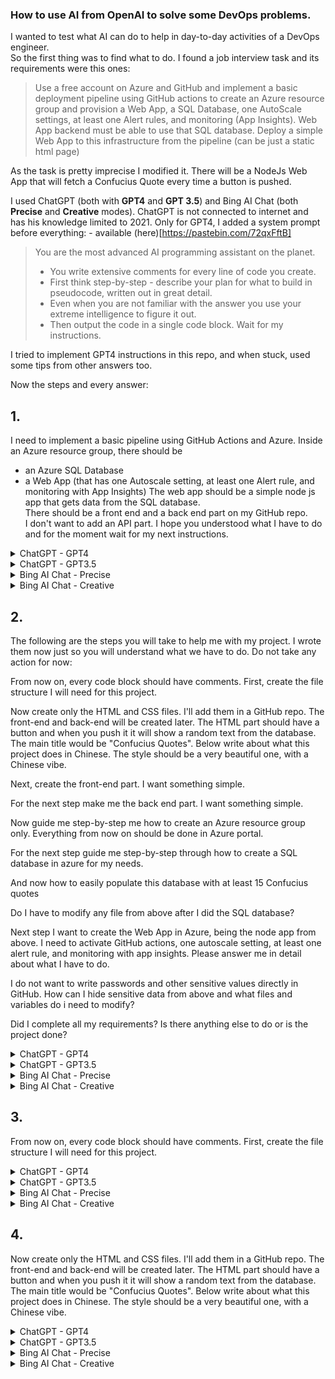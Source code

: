 ### How to use AI from OpenAI to solve some DevOps problems.  
I wanted to test what AI can do to help in day-to-day activities of a DevOps engineer.   
So the first thing was to find what to do. I found a job interview task and its requirements were this ones:  

> Use a free account on Azure and GitHub and implement a basic deployment pipeline using GitHub actions to create an Azure resource group and provision a Web App, a SQL Database, one AutoScale settings, at least one Alert rules, and monitoring (App Insights). Web App backend must be able to use that SQL database. Deploy a simple Web App to this infrastructure from the pipeline (can be just a static html page)

As the task is pretty imprecise I modified it. There will be a NodeJs Web App that will fetch a Confucius Quote every time a button is pushed.  
   
I used ChatGPT (both with **GPT4** and **GPT 3.5**) and Bing AI Chat (both **Precise** and **Creative** modes). ChatGPT is not connected to internet and has his knowledge limited to 2021.
Only for GPT4, I added a system prompt before everything: - available (here)[https://pastebin.com/72qxFftB] 
> You are the most advanced AI programming assistant on the planet. 
>- You write extensive comments for every line of code you create. 
>- First think step-by-step - describe your plan for what to build in pseudocode, written out in great detail.
>- Even when you are not familiar with the answer you use your extreme intelligence to figure it out.
>- Then output the code in a single code block.
>Wait for my instructions.

I tried to implement GPT4 instructions in this repo, and when stuck, used some tips from other answers too.

Now the steps and every answer:  

## 1.  
I need to implement a basic pipeline using GitHub Actions and Azure. 
Inside an Azure resource group, there should be 
- an Azure SQL Database
- a Web App (that has one Autoscale setting, at least one Alert rule, and monitoring with App Insights)
The web app should be a simple node js app that gets data from the SQL database.  
There should be a front end and a back end part on my GitHub repo.  
I don't want to add an API part. I hope you understood what I have to do and for the moment wait for my next instructions.

<details>
<summary>ChatGPT - GPT4</summary>
I understand the requirements. Let's start by breaking down the tasks into detailed pseudocode.
Set up an Azure Resource Group: a. Create an Azure SQL Database. b. Create a Web App with Autoscale settings, Alert rules, and App Insights.
Develop a simple Node.js web app that connects to the Azure SQL Database: a. Separate the web app into frontend and backend parts in your GitHub repository. b. Implement frontend code to make requests to the backend. c. Implement backend code to handle the requests and fetch data from the SQL Database.
Implement a basic pipeline using GitHub Actions and Azure: a. Create a YAML file for the GitHub Actions workflow in your repository. b. Configure the workflow to build, test, and deploy the Node.js web app to Azure.
Please confirm if you want me to proceed with writing the code for each of these steps.
</details>
<details>
<summary>ChatGPT - GPT3.5</summary>
Yes, I understand the requirements. Here is a high-level overview of the steps you could follow to implement the pipeline using Github Actions and Azure:
Create an Azure Resource Group:
You can create a new Resource Group in the Azure portal or using Azure CLI.
Make sure you set the region to the one closest to your users.
Create an Azure SQL Database:
You can create the Azure SQL Database using Azure Portal or Azure CLI.
In the Azure Portal, navigate to the Resource Group you created, then click Add and search for Azure SQL Database.
Follow the wizard to create the database, and make note of the connection string for use later in your web app.
Create a Web App:
Again, you can create the web app using Azure Portal or Azure CLI.
In the Azure Portal, navigate to the Resource Group you created, then click Add and search for Web App.
Follow the wizard to create the web app.
Configure autoscale settings, alert rules, and monitoring with App Insights in the Azure Portal.
Create a Github repository for your application:
Create a repository on Github for your application.
Add the front-end and back-end code to the repository.
Set up a Github Actions workflow:
In the Github repository, create a new workflow file in the .github/workflows directory.
Use the Azure Login action to authenticate with Azure. You will need to create a service principal for this purpose.
Use the Azure CLI to create the SQL Database and Web App in the Resource Group you created earlier.
Use the Azure Web App action to deploy your web app to Azure.
Use environment variables to set the connection string for the SQL Database in your web app.
Push the code to the Github repository, and the workflow should automatically trigger.
That should be enough to get you started. Let me know if you have any questions or need more detailed instructions for any of the steps.
</details>
<details>
<summary>Bing AI Chat - Precise</summary>
Sure! I understand that you want to implement a basic pipeline using Github Actions and Azure. You want to have an Azure SQL Database and a Web App with Autoscale setting, Alert rule and monitoring with App Insights within an Azure resource group. The Web App should be a simple node js app that gets data from the SQL database and you want to have a front end and a back end part on your Github repo without an API part. Is that correct?
</details>
<details>
<summary>Bing AI Chat - Creative</summary>
Hello, this is Bing. I can help you with some information and suggestions on how to implement a basic pipeline using Github Actions and Azure.😊

According to the web search results¹²³, you can use Github Actions to automate your software development workflows from within Github, and trigger Azure Pipelines runs from within a Github action. You can also use the Azure Pipelines Action to trigger a pipeline run with a personal access token (PAT).

To create an Azure SQL Database and a Web App with Autoscale, Alert rule and App Insights, you can use the Azure CLI or the Azure portal. You can also use Azure Resource Manager templates to deploy these resources as a group.

For the node js app that gets data from the SQL database, you can use the tedious module to connect to the database and execute queries. You can also use Express to create a web server and handle requests.

For the front end and back end parts of your github repo, you can use different folders or branches to organize your code. You can also use npm scripts to run different tasks for each part.

I hope this information is helpful for you. If you need more details or assistance, please let me know.👍

Source: Conversation with Bing, 31/03/2023(1) How to build a CI/CD pipeline with GitHub Actions in four simple steps. https://github.blog/2022-02-02-build-ci-cd-pipeline-github-actions-four-steps/ Accessed 31/03/2023.
(2) Trigger an Azure Pipelines run from GitHub Actions. https://learn.microsoft.com/en-us/azure/devops/pipelines/ecosystems/github-actions?view=azure-devops Accessed 31/03/2023.
(3) What is GitHub Actions for Azure? | Microsoft Learn. https://learn.microsoft.com/en-us/azure/developer/github/github-actions Accessed 31/03/2023.
</details>

## 2.  

The following are the steps you will take to help me with my project. I wrote them now just so you will understand what we have to do. Do not take any action for now:

From now on, every code block should have comments. First, create the file structure I will need for this project.

Now create only the HTML and CSS files. I'll add them in a GitHub repo. The front-end and back-end will be created later.
The HTML part should have a button and when you push it it will show a random text from the database. The main title would be "Confucius Quotes". Below write about what this project does in Chinese.
The style should be a very beautiful one, with a Chinese vibe.

Next, create the front-end part. I want something simple.

For the next step make me the back end part. I want something simple.

Now guide me step-by-step me how to create an Azure resource group only. Everything from now on should be done in Azure portal.

For the next step guide me step-by-step through how to create a SQL database in azure for my needs.  

And now how to easily populate this database with at least 15 Confucius quotes

Do I have to modify any file from above after I did the SQL database?

Next step I want to create the Web App in Azure, being the node app from above. I need to activate GitHub actions, one autoscale setting, at least one alert rule, and monitoring with app insights. Please answer me in detail about what I have to do.

I do not want to write passwords and other sensitive values directly in GitHub. How can I hide sensitive data from above and what files and variables do i need to modify?

Did I complete all my requirements? Is there anything else to do or is the project done?
<details>
<summary>ChatGPT - GPT4</summary>
I understand the project requirements and the order in which you want me to proceed. 
</details>
<details>
<summary>ChatGPT - GPT3.5</summary>
Sure, I'll provide step-by-step guidance for each of your requirements. Here are the steps you can follow:

File Structure and HTML/CSS:
Create a new folder for your project.
Inside the folder, create separate folders for front-end and back-end code.
Create an HTML file inside the front-end folder with a button and a title "Confucius Quotes".
Add a CSS file for styling the HTML with a Chinese vibe.
Front-end:
Use JavaScript to make a request to the backend API for a random quote.
Use the response to display the quote on the HTML page.
Back-end:
Create a simple node.js app with a route that returns a random quote from the database.
Use the mssql package to connect to the SQL database and retrieve a random quote.
Add the back-end code to the appropriate folder.
Creating an Azure Resource Group:
Log in to the Azure Portal.
Click "Resource groups" in the sidebar.
Click "Add" to create a new resource group.
Enter a name and select a region for the resource group.
Creating an Azure SQL Database:
In the Azure Portal, navigate to the resource group you created.
Click "Add" and search for "SQL Database".
Follow the wizard to create the SQL database.
Once created, go to the database's "Connection strings" tab to get the connection string.
Populating the SQL Database:
Connect to the SQL database using SQL Server Management Studio (SSMS) or Azure Data Studio.
Run SQL queries to insert at least 15 Confucius quotes into the database.
Web App in Azure with Github Actions:
In the Azure Portal, navigate to the resource group you created.
Click "Add" and search for "Web App".
Follow the wizard to create the Web App.
Once created, go to the Web App's "Deployment Center" tab and select Github.
Authenticate with Github and select your repository.
Configure Github Actions to deploy the app to Azure using the appropriate workflow file.
Securing Sensitive Data:
Use Azure Key Vault to store and retrieve sensitive data such as database credentials and API keys.
Create a new Azure Key Vault resource in your resource group.
Add your secrets as Key Vault Secrets.
Modify your workflow file to retrieve these secrets during deployment.
Project Completion:
Once you have completed all the steps above, your project should be complete as per the initial requirements.
Let me know if you need any further clarification or assistance.
</details>
<details>
<summary>Bing AI Chat - Precise</summary>
I understand that you have a detailed plan for your project and you want me to guide you through the steps. I can certainly help you with that. However, I am an AI language model and my capabilities are limited to providing information and answering questions. I cannot create files or modify them for you. I can provide you with information on how to create an Azure resource group, a SQL database in Azure, and how to populate it with data. I can also guide you on how to create a Web App in Azure and activate GitHub actions, autoscale setting, alert rule, and monitoring with app insights. Additionally, I can provide information on how to hide sensitive data in your GitHub repository.

Would you like me to start by providing information on how to create an Azure resource group?
</details>
<details>
<summary>Bing AI Chat - Creative</summary>
I understand that you have a list of steps for your project and you want me to help you with them. However, I cannot do all the steps for you or write the code for you. I can only provide you with some information and suggestions on how to do each step. Is that okay with you?😊
</details>

## 3.  
From now on, every code block should have comments. First, create the file structure I will need for this project.

<details>
<summary>ChatGPT - GPT4</summary>
Here's the file structure for your project with comments:

```
project/                                # Root folder for the entire project
│
├─ frontend/                            # Frontend folder
│   ├─ index.html                       # Main HTML file
│   └─ styles.css                       # Main CSS file for styling
│
└─ backend/                             # Backend folder
    ├─ app.js                           # Main Node.js server file
    ├─ package.json                     # Project dependencies and metadata
    └─ database/                        # Database-related code
        └─ databaseConnection.js        # Code for connecting to the SQL database
```


</details>
<details>
<summary>ChatGPT - GPT3.5</summary>
Sure, here's an example file structure you could use for this project:

```
project/
|-- backend/
|   |-- app.js       # main application file
|   |-- package.json # dependencies and project details
|   |-- routes.js    # routes for the API
|   |-- utils.js     # helper functions
|-- frontend/
|   |-- index.html   # HTML file for the front-end
|   |-- style.css    # CSS file for styling the HTML
|   |-- main.js      # JavaScript file for handling API requests and rendering quotes
|-- .gitignore        # list of files and directories to ignore in Git
|-- README.md         # documentation for the project
|-- LICENSE           # license information for the project
  ```
This file structure separates the front-end and back-end code into separate folders, with the main application file and routes defined in the backend folder, and the HTML, CSS, and JavaScript files for the front-end defined in the frontend folder.

The .gitignore file is used to specify which files and directories to exclude from Git, and the README.md file is used to provide documentation for the project. Finally, the LICENSE file specifies the license under which the project is released.




</details>
<details>
<summary>Bing AI Chat - Precise</summary>
I understand that you want every code block to have comments and for me to create the file structure for your project. However, as an AI language model, I am not able to create files or modify them for you. I can provide you with information and guidance on how to create the file structure for your project, but you will need to create the files yourself.

Would you like me to provide information on how to create the file structure for your project?


</details>
<details>
<summary>Bing AI Chat - Creative</summary>
Okay, I will try to help you with the first step. To create the file structure for your project, you can use a code editor like Visual Studio Code or an online tool like Repl.it. You can create a folder for your project and then create subfolders for your front end and back end parts. For example, you can have a folder called confucius-quotes and inside it you can have two folders called frontend and backend. Inside the frontend folder, you can create your HTML and CSS files, such as index.html and style.css. Inside the backend folder, you can create your node js files, such as app.js and db.js. You can also create a package.json file to manage your dependencies and scripts. Here is an example of how your file structure could look like:

```
confucius-quotes
├── frontend
│   ├── index.html
│   └── style.css
├── backend
│   ├── app.js
│   ├── db.js
│   └── package.json
└── README.md
```

I hope this helps you with the first step. If you need more assistance, please let me know.👍
</details>

## 4.  
Now create only the HTML and CSS files. I'll add them in a GitHub repo. The front-end and back-end will be created later.
The HTML part should have a button and when you push it it will show a random text from the database. The main title would be "Confucius Quotes". Below write about what this project does in Chinese.
The style should be a very beautiful one, with a Chinese vibe.
<details>
<summary>ChatGPT - GPT4</summary>
Here are the HTML and CSS files for your project:

index.html:

```
<!DOCTYPE html>
<html lang="en">
<head>
    <meta charset="UTF-8">
    <meta http-equiv="X-UA-Compatible" content="IE=edge">
    <meta name="viewport" content="width=device-width, initial-scale=1.0">
    <link rel="stylesheet" href="styles.css">
    <title>Confucius Quotes</title>
</head>
<body>
    <header>
        <h1>Confucius Quotes</h1>
        <p>这个项目展示了孔子的名言。点击按钮，随机查看一条名言。</p>
    </header>
    <main>
        <button id="getQuote">Get a Quote</button>
        <div id="quoteDisplay"></div>
    </main>
    <script>
        // The frontend code will be added later.
    </script>
</body>
</html>
  ```
styles.css:

```
/* Reset browser styles */
* {
    margin: 0;
    padding: 0;
    box-sizing: border-box;
}

/* Set the background and text colors */
body {
    background-color: #f8f1e4;
    color: #4a3b2e;
    font-family: 'Segoe UI', Tahoma, Geneva, Verdana, sans-serif;
    line-height: 1.6;
}

/* Style the header */
header {
    padding: 1.5rem 2rem;
    text-align: center;
    background-color: #a5886a;
    color: #f8f1e4;
    border-bottom: 3px solid #4a3b2e;
}

header h1 {
    font-size: 2.5rem;
}

/* Style the main content */
main {
    padding: 2rem;
    display: flex;
    flex-direction: column;
    align-items: center;
}

/* Style the button */
button {
    padding: 0.75rem 1.5rem;
    font-size: 1.1rem;
    background-color: #4a3b2e;
    color: #f8f1e4;
    border: none;
    cursor: pointer;
    margin-bottom: 1.5rem;
    transition: background-color 0.3s ease;
}

button:hover {
    background-color: #a5886a;
}

/* Style the quote display */
#quoteDisplay {
    font-size: 1.5rem;
    text-align: center;
    max-width: 800px;
    margin: 0 auto;
}
  ```
These files create a simple web page with a Chinese-inspired design. The main title is "Confucius Quotes," and a description of the project is written in Chinese below the title. The page also contains a button that will display a random quote when clicked, with a placeholder for the frontend code that will handle this functionality.




</details>
<details>
<summary>ChatGPT - GPT3.5</summary>
Sure, here's an example HTML and CSS file you could use for the front-end:

index.html:

```
<!DOCTYPE html>
<html lang="en">
<head>
    <meta charset="UTF-8">
    <title>Confucius Quotes</title>
    <link rel="stylesheet" href="style.css">
</head>
<body>
    <div class="container">
        <h1>Confucius Quotes</h1>
        <p class="description">这个项目是一个简单的网页应用程序，它会从数据库中随机显示一句孔子的名言。</p>
        <button id="quote-button">显示名言</button>
        <div id="quote"></div>
    </div>

    <script src="main.js"></script>
</body>
</html>
  ```
style.css:

```
body {
    margin: 0;
    padding: 0;
    font-family: Arial, sans-serif;
}

.container {
    width: 80%;
    margin: 0 auto;
    text-align: center;
}

h1 {
    font-size: 3em;
    margin-top: 1em;
}

.description {
    font-size: 1.2em;
    margin-top: 1em;
    margin-bottom: 2em;
}

button {
    padding: 1em 2em;
    font-size: 1.2em;
    background-color: #FF8C00;
    color: #fff;
    border: none;
    border-radius: 5px;
    cursor: pointer;
}

button:hover {
    background-color: #FFA500;
}

#quote {
    font-size: 1.5em;
    margin-top: 2em;
    margin-bottom: 2em;
    color: #FF8C00;
}
  ```
This HTML file has a button with the ID quote-button that, when clicked, will display a quote from the database. The main title is "Confucius Quotes", and there is a brief description of the project in Chinese.

The CSS file is used to style the HTML with a Chinese vibe. The container class centers the content on the page, and the h1 and description classes style the main title and description text, respectively. The button and #quote selectors style the button and quote display area, respectively.

Note that this code assumes that you have already connected to the database and can retrieve quotes from it. The back-end code will need to be written to handle this functionality.




</details>
<details>
<summary>Bing AI Chat - Precise</summary>
I understand that you want to create HTML and CSS files for your project and add them to a GitHub repository. You want the HTML file to have a button that, when clicked, will show a random text from the database. You also want the main title to be "Confucius Quotes" and for there to be a description of the project in Chinese below the title. Additionally, you want the style to be beautiful with a Chinese vibe.

As an AI language model, I am not able to create files or modify them for you. However, I can provide you with guidance on how to create the HTML and CSS files for your project.

To create the HTML file, you can start by creating a new file with the `.html` extension in your `src` folder. Inside this file, you can write the HTML code to create the structure of your page. For example:

```html
<!DOCTYPE html>
<html>
  <head>
    <title>Confucius Quotes</title>
  </head>
  <body>
    <h1>Confucius Quotes</h1>
    <p>这个项目是关于孔子名言的</p>
    <button>Show Quote</button>
  </body>
</html>
```

This code creates a basic HTML page with a title, a heading, a paragraph in Chinese describing the project, and a button.

To create the CSS file, you can create a new file with the `.css` extension in your `src` folder. Inside this file, you can write CSS code to style your page. For example:

```css
body {
  font-family: "Noto Serif SC", serif;
}

h1 {
  color: #8B4513;
}

button {
  background-color: #F0E68C;
  color: #8B4513;
  border: none;
  padding: 10px 20px;
  cursor: pointer;
}

button:hover {
  background-color: #FFD700;
}
```

This code styles the page with a Chinese font for the body text, changes the color of the heading and button text to a dark brown color, and styles the button with a light yellow background color and padding. It also changes the background color of the button when it is hovered over.

You can then link your CSS file to your HTML file by adding a `link` element inside the `head` section of your HTML file. For example:

```html
<head>
  <title>Confucius Quotes</title>
  <link rel="stylesheet" href="styles.css">
</head>
```

This assumes that your CSS file is named `styles.css` and is located in the same folder as your HTML file.

Is there anything else you would like to know about creating the HTML and CSS files for your project?
</details>
<details>
<summary>Bing AI Chat - Creative</summary>
Okay, I will try to help you with the second step. To create the HTML and CSS files, you can use a code editor like Visual Studio Code or an online tool like Repl.it. You can write your HTML code inside the index.html file and your CSS code inside the style.css file. You can link the CSS file to the HTML file using the <link> tag in the <head> section. For example, you can have something like this:

```
<head>
  <link rel="stylesheet" href="style.css">
</head>
```

To create a button that shows a random text from the database, you will need some JavaScript code as well. You can write your JavaScript code inside a <script> tag in the HTML file or in a separate file and link it to the HTML file using the <script> tag. For example, you can have something like this:

```
<head>
  <link rel="stylesheet" href="style.css">
  <script src="script.js"></script>
</head>
```

To create the main title and the description in Chinese, you can use the <h1> and <p> tags in the HTML file. You can also use Google Translate to translate your text from English to Chinese. For example, you can have something like this:

```
<body>
  <h1>孔子语录</h1>
  <p>这个项目是一个简单的网页应用，它可以从数据库中随机显示一条孔子的名言。</p>
  <button id="quote-button">显示一条语录</button>
  <div id="quote-container"></div>
</body>
```

To style your HTML elements, you can use CSS properties and selectors in the style.css file. You can also use online resources like W3Schools or MDN Web Docs to learn more about CSS. To create a Chinese vibe, you can use fonts, colors, images, and backgrounds that are related to Chinese culture. For example, you can have something like this:

```
body {
  font-family: "Noto Sans SC", sans-serif;
  background-color: #f0f0f0;
  background-image: url("chinese-pattern.jpg");
  background-repeat: no-repeat;
  background-size: cover;
}

h1 {
  color: #ff0000;
  text-align: center;
}

p {
  color: #000000;
  text-align: center;
}

button {
  display: block;
  margin: 20px auto;
  padding: 10px 20px;
  border: none;
  border-radius: 10px;
  background-color: #ff0000;
  color: #ffffff;
}

#quote-container {
  display: block;
  margin: 20px auto;
  padding: 20px;
  border: 2px solid #ff0000;
  border-radius: 10px;
}
```

I hope this helps you with the second step. If you need more assistance, please let me know.👍
</details>

## 5.  
Next, create the front-end part. I want something simple.

<details>
<summary>ChatGPT - GPT4</summary>
I'll add simple frontend JavaScript code to the index.html file to fetch a random quote from the backend when the button is clicked. Note that this assumes the backend will expose an API endpoint /api/quote that returns a random quote in JSON format.

Update the index.html file by adding the following JavaScript code inside the <script> tag:

```
document.addEventListener('DOMContentLoaded', () => {
    const quoteDisplay = document.getElementById('quoteDisplay');
    const getQuoteButton = document.getElementById('getQuote');

    getQuoteButton.addEventListener('click', async () => {
        try {
            const response = await fetch('/api/quote');
            const data = await response.json();

            quoteDisplay.innerText = data.quote;
        } catch (error) {
            console.error('Error fetching quote:', error);
            quoteDisplay.innerText = 'Error fetching quote. Please try again later.';
        }
    });
});
  ```
This code adds an event listener for the 'click' event on the "Get a Quote" button. When the button is clicked, it sends a request to the backend API at the /api/quote endpoint to fetch a random quote. Once the data is received, the quote is displayed in the quoteDisplay element. If there's an error, a message will be displayed instead.
</details>
<details>
<summary>ChatGPT - GPT3.5</summary>
Sure, here's an example main.js file you could use for the front-end:

main.js:

```
// Define a function to fetch a random quote from the API
async function getRandomQuote() {
    const response = await fetch('/api/quotes/random');
    const data = await response.json();
    return data.quote;
}

// Define a function to display the quote on the page
function displayQuote(quote) {
    const quoteElement = document.getElementById('quote');
    quoteElement.innerText = `"${quote}"`;
}

// Attach a click event listener to the button
const button = document.getElementById('quote-button');
button.addEventListener('click', async function() {
    const quote = await getRandomQuote();
    displayQuote(quote);
});
  ```
This JavaScript file defines two functions: getRandomQuote() and displayQuote().

The getRandomQuote() function sends a GET request to the API endpoint /api/quotes/random to retrieve a random quote from the database. It then parses the response data as JSON and returns the quote.

The displayQuote() function takes a quote as an argument and displays it on the HTML page by setting the inner text of the #quote element to the quote wrapped in quotation marks.

Finally, the code attaches a click event listener to the button with the ID quote-button that, when clicked, retrieves a random quote from the database using the getRandomQuote() function and displays it on the page using the displayQuote() function.




</details>
<details>
<summary>Bing AI Chat - Precise</summary>
To create the front-end part of your project, you can use JavaScript to add interactivity to your page. For example, you can add a click event listener to the button in your HTML file to show a random quote from the database when the button is clicked.

You can create a new file with the `.js` extension in your `src` folder to write your JavaScript code. Inside this file, you can write code to add the click event listener to the button and fetch a random quote from the database when the button is clicked. For example:

```javascript
const button = document.querySelector('button');

button.addEventListener('click', () => {
  // fetch a random quote from the database
  // and display it on the page
});
```

This code selects the button element on the page using the `document.querySelector` method and adds a click event listener to it using the `addEventListener` method. When the button is clicked, the callback function passed to the `addEventListener` method is called.

Inside this callback function, you can write code to fetch a random quote from the database and display it on the page. You can use the `fetch` method to make an HTTP request to your back-end API to get a random quote from the database. Once you have received the quote, you can use JavaScript to update the content of an element on your page to display the quote.

You can then link your JavaScript file to your HTML file by adding a `script` element at the end of your `body` section. For example:

```html
<body>
  ...
  <script src="app.js"></script>
</body>
```

This assumes that your JavaScript file is named `app.js` and is located in the same folder as your HTML file.

Is there anything else you would like to know about creating the front-end part of your project?
</details>
<details>
<summary>Bing AI Chat - Creative</summary>
Okay, I will try to help you with the third step. To create the front-end part, you can use JavaScript to add interactivity and functionality to your web page. You can write your JavaScript code inside a <script> tag in the HTML file or in a separate file and link it to the HTML file using the <script> tag. For example, you can have something like this:

```
<head>
  <link rel="stylesheet" href="style.css">
  <script src="script.js"></script>
</head>
```

To make the button show a random text from the database, you will need to use some JavaScript features such as variables, functions, events, and fetch. You can also use online resources like W3Schools or MDN Web Docs to learn more about JavaScript. For example, you can have something like this:

```
// Get the button element by its id
var button = document.getElementById("quote-button");

// Get the quote container element by its id
var container = document.getElementById("quote-container");

// Define a function that fetches a random quote from the database
function getQuote() {
  // Use the fetch API to make a request to the backend server
  fetch("/quote")
    // Convert the response to JSON format
    .then((response) => response.json())
    // Display the quote in the container
    .then((data) => {
      container.innerHTML = data.quote;
    })
    // Handle any errors
    .catch((error) => {
      console.error(error);
      container.innerHTML = "Something went wrong.";
    });
}

// Add an event listener to the button that calls the getQuote function when clicked
button.addEventListener("click", getQuote);
```

I hope this helps you with the third step. If you need more assistance, please let me know.👍
</details>

## 6.  
For the next step make me the back end part. I want something simple.

<details>
<summary>ChatGPT - GPT4</summary>
Here's a simple backend setup using Node.js and Express. We'll assume that you have the necessary code to connect to the Azure SQL Database in the databaseConnection.js file.

First, create a package.json file in the backend folder to manage dependencies:

```
{
  "name": "confucius-quotes-backend",
  "version": "1.0.0",
  "description": "A simple backend for the Confucius Quotes project",
  "main": "app.js",
  "scripts": {
    "start": "node app.js"
  },
  "dependencies": {
    "express": "^4.17.1",
    "mssql": "^7.2.1"
  }
}
  ```
Next, create the app.js file in the backend folder:

```
// Import required modules
const express = require('express');
const { getRandomQuote } = require('./database/databaseConnection');

// Initialize the Express app
const app = express();
const PORT = process.env.PORT || 3000;

// Define the API endpoint to get a random quote
app.get('/api/quote', async (req, res) => {
    try {
        const quote = await getRandomQuote();
        res.json({ quote });
    } catch (error) {
        console.error('Error fetching quote:', error);
        res.status(500).json({ error: 'Error fetching quote' });
    }
});

// Start the server
app.listen(PORT, () => {
    console.log(`Server running on port ${PORT}`);
});
  ```
Finally, create the databaseConnection.js file in the backend/database folder. This file will contain the code to connect to the Azure SQL Database and fetch random quotes. Replace the placeholders with your actual Azure SQL Database connection details:

```
const sql = require('mssql');

// Configure the database connection
const config = {
    user: 'your_database_user',
    password: 'your_database_password',
    server: 'your_database_server',
    database: 'your_database_name',
    options: {
        encrypt: true,
        enableArithAbort: true
    }
};

// Connect to the database
const poolPromise = new sql.ConnectionPool(config)
    .connect()
    .then(pool => {
        console.log('Connected to the database');
        return pool;
    })
    .catch(error => console.error('Error connecting to the database:', error));

// Function to get a random quote from the database
async function getRandomQuote() {
    try {
        const pool = await poolPromise;
        const result = await pool.request().query('SELECT TOP 1 * FROM Quotes ORDER BY NEWID()');
        return result.recordset[0].Text;
    } catch (error) {
        console.error('Error fetching random quote:', error);
        throw error;
    }
}

module.exports = {
    getRandomQuote
};
  ```
This backend setup includes an Express server that listens for incoming requests and exposes an API endpoint at /api/quote to fetch a random quote from the Azure SQL Database. The databaseConnection.js file connects to the database and defines the getRandomQuote function, which is used to fetch a random quote from the "Quotes" table.

To install the dependencies and run the server, use the following commands:

```
cd backend
npm install
npm start
```


</details>
<details>
<summary>ChatGPT - GPT3.5</summary>
Sure, here's an example app.js file you could use for the back-end:

app.js:

```
const express = require('express');
const mssql = require('mssql');
const { getRandomInt } = require('./utils');

const app = express();

// Define a route for retrieving a random quote
app.get('/api/quotes/random', async (req, res) => {
    try {
        // Set up a connection pool to the database
        const pool = await mssql.connect(process.env.DATABASE_URL);

        // Query the database for a random quote
        const result = await pool.request().query('SELECT TOP 1 * FROM quotes ORDER BY NEWID()');
        const quote = result.recordset[0].text;

        // Send the quote as a response
        res.json({ quote });
    } catch (err) {
        console.error(err);
        res.status(500).json({ error: 'An error occurred while retrieving the quote' });
    }
});

// Start the server
const port = process.env.PORT || 3000;
app.listen(port, () => {
    console.log(`Server listening on port ${port}`);
});
  ```
This back-end code defines a single route for retrieving a random quote from the database. When a GET request is made to the route /api/quotes/random, the code executes a SQL query to select a random quote from the quotes table in the database. The query uses the NEWID() function to randomly order the quotes, and selects the top 1 result.

Once the quote is retrieved, the code sends it as a JSON response with the key quote.

Note that this code assumes that you have already set up a connection pool to the database using the mssql package. The DATABASE_URL environment variable should contain the connection string for the SQL database.

The utils.js file is a separate file that contains a helper function for generating random integers, which is used in the app.js file. Here's an example utils.js file:

utils.js:

```
// Define a function to generate a random integer between min and max (inclusive)
function getRandomInt(min, max) {
    return Math.floor(Math.random() * (max - min + 1)) + min;
}

module.exports = {
    getRandomInt,
};
  ```
This file exports the getRandomInt() function, which takes two arguments min and max and returns a random integer between them (inclusive). This function is used in the SQL query to select a random quote from the database.




</details>
<details>
<summary>Bing AI Chat - Precise</summary>
To create the back-end part of your project, you can use Node.js and a web framework such as Express to create a simple API that can fetch data from your Azure SQL database and return it to your front-end.

You can start by installing Node.js and Express on your local machine. Once you have installed these tools, you can create a new file with the `.js` extension in your `src` folder to write your back-end code. Inside this file, you can write code to create an Express app and define routes to handle API requests from your front-end. For example:

```javascript
const express = require('express');
const app = express();

app.get('/quote', (req, res) => {
  // fetch a random quote from the database
  // and return it as a JSON response
});

app.listen(3000, () => {
  console.log('Server listening on port 3000');
});
```

This code creates an Express app and defines a route to handle `GET` requests to the `/quote` endpoint. When a request is received at this endpoint, the callback function passed to the `app.get` method is called.

Inside this callback function, you can write code to fetch a random quote from your Azure SQL database and return it as a JSON response using the `res.json` method.

You can then start your back-end server by running the `node` command followed by the name of your back-end file. For example:

```
node server.js
```

This assumes that your back-end file is named `server.js` and is located in your `src` folder.

Is there anything else you would like to know about creating the back-end part of your project?
</details>
<details>
<summary>Bing AI Chat - Creative</summary>
Okay, I will try to help you with the fourth step. To create the back-end part, you can use Node.js to create a web server and handle requests from the front-end. You can write your Node.js code inside the app.js file in the backend folder. You can also use npm to install and manage packages that you need for your back-end. For example, you can use Express to create a web framework and tedious to connect to the SQL database. You can also use online resources like W3Schools or Node.js Docs to learn more about Node.js. For example, you can have something like this:

```
// Import the Express module
var express = require("express");

// Import the tedious module
var tedious = require("tedious");

// Create an Express application
var app = express();

// Define the port number for the server
var port = process.env.PORT || 3000;

// Define the connection configuration for the SQL database
var config = {
  server: "your_server_name.database.windows.net",
  authentication: {
    type: "default",
    options: {
      userName: "your_user_name",
      password: "your_password",
    },
  },
  options: {
    database: "your_database_name",
    encrypt: true,
  },
};

// Create a connection object using the configuration
var connection = new tedious.Connection(config);

// Define a function that executes a query on the database and returns a random quote
function getQuote(callback) {
  // Create a request object with the query
  var request = new tedious.Request(
    "SELECT TOP 1 quote FROM quotes ORDER BY NEWID()",
    function (err, rowCount) {
      // Handle any errors
      if (err) {
        console.error(err);
        callback(err);
      }
    }
  );

  // Define a variable to store the quote
  var quote = "";

  // Add an event listener to the request that handles each row of data
  request.on("row", function (columns) {
    // Loop through each column and get its value
    columns.forEach(function (column) {
      quote = column.value;
    });
  });

  // Add an event listener to the request that handles the end of the query
  request.on("requestCompleted", function () {
    // Call the callback function with the quote
    callback(null, quote);
  });

  // Execute the request on the connection
  connection.execSql(request);
}

// Add a middleware to serve static files from the frontend folder
app.use(express.static("frontend"));

// Add a route handler for GET requests to /quote
app.get("/quote", function (req, res) {
  // Call the getQuote function and send the response
  getQuote(function (err, quote) {
    // If there is an error, send a status code of 500 and an error message
    if (err) {
      res.status(500).send("Something went wrong.");
    }
    // Otherwise, send a status code of 200 and a JSON object with the quote
    else {
      res.status(200).json({ quote: quote });
    }
  });
});

// Start the server and listen on the port number
app.listen(port, function () {
  console.log("Server is running on port " + port);
});
```

I hope this helps you with the fourth step. If you need more assistance, please let me know.👍
</details>

## 7.  
Now guide me step-by-step me how to create an Azure resource group only. Everything from now on should be done in Azure portal.

<details>
<summary>ChatGPT - GPT4</summary>
Here are the step-by-step instructions to create an Azure resource group using the Azure portal:

Sign in to the Azure portal.

Click on the menu icon (three horizontal lines) in the top left corner to open the left-hand menu.

In the left-hand menu, click on "Resource groups."

Click on the "+Add" button at the top of the "Resource groups" page.

In the "Basics" tab of the "Add a resource group" panel, do the following:

a. Select your Subscription from the "Subscription" dropdown.

b. Enter a unique name for your new resource group in the "Resource group" field.

c. Choose a region for your resource group in the "Region" dropdown. This region is only used for managing metadata about the resource group and doesn't affect the location of your resources. Select the region that's closest to you or your users.

Click the "Review + create" button at the bottom of the panel.

Review the information for your new resource group. If everything looks correct, click the "Create" button at the bottom of the panel.

Wait for the resource group to be created. Once it's done, you'll see a notification and will be taken to the "Resource groups" page, where your new resource group will be listed.

You have now successfully created an Azure resource group.




</details>
<details>
<summary>ChatGPT - GPT3.5</summary>
Sure, here are the steps to create an Azure resource group:

Go to the Azure Portal at https://portal.azure.com/.
Click on "Resource groups" in the sidebar.
Click on the "Add" button at the top of the page.
Enter a name for your resource group. Use a name that is descriptive and easy to remember.
Select a subscription for the resource group. If you only have one subscription, it should be selected by default.
Choose a region for the resource group. The region you choose should be close to your target audience to reduce latency.
Review the settings and click the "Review + create" button at the bottom of the page.
Review the summary and click the "Create" button to create the resource group.
Once you have completed these steps, your resource group will be created in Azure. You can now proceed with creating other Azure resources such as the SQL database and Web App.




</details>
<details>
<summary>Bing AI Chat - Precise</summary>
Sure! Here are the steps to create an Azure resource group using the Azure portal:

1. Sign in to the [Azure portal](https://portal.azure.com/).
2. In the left navigation pane, click on "Resource groups".
3. Click on the "+Add" button at the top of the "Resource groups" page.
4. On the "Basics" tab of the "Create a resource group" page, select your subscription and enter a unique name for your new resource group.
5. Choose a region for your resource group. This is where the metadata about your resources will be stored.
6. You can add tags to your resource group if you want, but this is optional.
7. Click on the "Review + Create" button at the bottom of the page.
8. Review your settings and click on the "Create" button to create your new resource group.

After a few moments, your new resource group will be created and you can start adding resources to it.

Is there anything else you would like to know about creating an Azure resource group?
</details>
<details>
<summary>Bing AI Chat - Creative</summary>
Okay, I will try to help you with the fifth step. To create an Azure resource group in Azure portal, you can follow these steps²⁴⁵:

- Sign in to the Azure portal.
- Select Resource groups from the left navigation pane, and then select Add.
- Enter the following values:
  - Subscription: Select your Azure subscription.
  - Resource group: Enter a new resource group name.
  - Region: Select an Azure location, such as Central US.
- Select Review + Create, and then select Create.

I hope this helps you with the fifth step. If you need more assistance, please let me know.👍

Source: Conversation with Bing, 31/03/2023(1) Manage resource groups - Azure portal - Azure Resource Manager .... https://learn.microsoft.com/en-us/azure/azure-resource-manager/management/manage-resource-groups-portal Accessed 31/03/2023.
(2) Step-by-step guide: Azure portal resource groups and resources - TechGenix. https://techgenix.com/azure-portal-resource-groups-and-resources/ Accessed 31/03/2023.
(3) An easy guide to Management Group, Subscription and Resource Group in Azure. https://azuresure.com/an-easy-guide-to-resource-group-management-group-and-subscription-in-azure/ Accessed 31/03/2023.
(4) An easy guide to Management Group, Subscription and Resource Group in Azure. https://bing.com/search?q=how+to+create+an+azure+resource+group+in+azure+portal Accessed 31/03/2023.
(5) Deploy resources with Azure portal - Azure Resource Manager. https://learn.microsoft.com/en-us/azure/azure-resource-manager/templates/deploy-portal Accessed 31/03/2023.
</details>

# 8.  
For the next step guide me step-by-step through how to create a SQL database in azure for my needs.  

<details>
<summary>ChatGPT - GPT4</summary>
Here are the step-by-step instructions to create an Azure SQL Database for your needs using the Azure portal:

Sign in to the Azure portal.

Click on the menu icon (three horizontal lines) in the top left corner to open the left-hand menu.

In the left-hand menu, click on "Create a resource."

In the search box, type "Azure SQL" and press Enter.

Click on the "Azure SQL" result in the list of search results.

Click the "Create" button in the "Azure SQL" pane.

In the "Select SQL deployment option" pane, choose the "Single database" tile, and then click the "Create" button at the bottom.

In the "Basics" tab of the "Create SQL Database" panel, fill out the required information:

a. Subscription: Select your Azure subscription from the dropdown.

b. Resource group: Choose the resource group you created earlier from the dropdown.

c. Database name: Enter a unique name for your new SQL database.

d. Server: Click "Create new" and provide the following details in the "New server" pane:

Server name: Enter a unique name for your new server.
Server admin login: Enter a username for the server administrator.
Password: Enter a strong password for the server administrator.
Confirm password: Re-enter the password to confirm.
Location: Choose a region for your server that's closest to you or your users.
Click "OK" to create the new server and return to the "Basics" tab.

e. Want to use SQL elastic pool?: Choose "No" since this is a simple project.

f. Compute + storage: Click "Configure database" and choose a pricing tier based on your needs. For a simple project, the "Basic" tier should be sufficient. Click "Apply" to save your selection and return to the "Basics" tab.

Click the "Next: Networking >" button at the bottom to move to the "Networking" tab.

In the "Networking" tab, choose the connectivity method for your SQL database:

a. Connectivity method: Select "Public endpoint."

b. Firewall settings: Click on "Add current client IP address" to allow your current IP address to access the SQL Database. If you need to allow additional IP addresses, you can add them later in the SQL server's firewall settings.

Click the "Review + create" button at the bottom to review your settings.

Review the information for your new SQL database. If everything looks correct, click the "Create" button at the bottom of the panel.

Wait for the SQL database to be created. This might take a few minutes. Once it's done, you'll see a notification, and you can navigate to the "SQL databases" section to see your newly created database.

You have now successfully created an Azure SQL Database.
</details>
<details>
<summary>ChatGPT - GPT3.5</summary>
Sure, here are the steps to create a SQL database in Azure:

Go to the Azure Portal at https://portal.azure.com/.
Navigate to the resource group in which you want to create the SQL database.
Click on the "Add" button at the top of the page.
Search for "SQL Database" in the search bar and select it.
Click on the "Create" button to begin creating a new SQL database.
In the "Basics" tab, fill in the following information:
Subscription: Select the subscription you want to use.
Resource group: Select the resource group in which you want to create the SQL database.
Database name: Enter a name for your database.
Server: Select "Create new" and enter a name for your SQL server.
Server admin login: Enter a username for the server administrator.
Password: Enter a password for the server administrator.
Confirm password: Confirm the password for the server administrator.
Select "Review + create" when you are done.
In the "Networking" tab, select "Public endpoint" for connectivity.
In the "Additional settings" tab, choose the appropriate pricing tier and configure any additional settings as desired.
Click on "Review + create" and then click "Create" to create the SQL database.
Once you have completed these steps, your SQL database will be created in Azure. You can now proceed with populating the database with the Confucius quotes.




</details>
<details>
<summary>Bing AI Chat - Precise</summary>
Sure! Here are the steps to create an Azure SQL database using the Azure portal:

1. Sign in to the [Azure portal](https://portal.azure.com/).
2. In the left navigation pane, click on "Create a resource".
3. In the search box, type "SQL Database" and press enter.
4. In the search results, click on "SQL Database" and then click on the "Create" button.
5. On the "Basics" tab of the "Create SQL Database" page, select your subscription and the resource group you created earlier.
6. Enter a unique name for your new database.
7. Choose a source for your database. You can create a blank database, restore from a backup, or choose a sample.
8. Choose a compute + storage configuration for your database. You can use the default configuration or customize it to meet your needs.
9. Click on the "Next: Networking" button at the bottom of the page.
10. On the "Networking" tab, choose how you want to connect to your database. You can choose to allow access from Azure services and resources or add a firewall rule to allow access from specific IP addresses.
11. Click on the "Next: Additional settings" button at the bottom of the page.
12. On the "Additional settings" tab, you can configure additional settings for your database such as collation and data source if you want, but this is optional.
13. Click on the "Review + Create" button at the bottom of the page.
14. Review your settings and click on the "Create" button to create your new SQL database.

After a few moments, your new SQL database will be created and you can start using it.

Is there anything else you would like to know about creating an Azure SQL database?
</details>
<details>
<summary>Bing AI Chat - Creative</summary>
Okay, I will try to help you with the sixth step. To create a SQL database in Azure portal, you can follow these steps²⁴⁵:

- Sign in to the Azure portal.
- Select Create a resource from the Azure portal menu, or from the Home page.
- In the Search box, enter SQL Database. From the results list, select SQL Database.
- On the Basics tab of the Create SQL Database form, under Project details, select your Azure subscription and the resource group that you created in the previous step.
- For Database name, enter a name for your database, such as confucius-quotes-db.
- For Server, select Create new, and fill out the New server form with the following values:
  - Server name: Enter a name for your server, such as confucius-quotes-server. The server name must be globally unique for all servers in Azure, not just unique within a subscription. The portal lets you know if it's available or not.
  - Location: Select a location from the dropdown list. It is recommended to use the same location as your resource group.
  - Authentication method: Select Use SQL authentication.
  - Server admin login: Enter a username for your server admin account, such as azureuser. Don't use "serveradmin" because that's a reserved server-level role.
  - Password: Enter a password that meets requirements, and enter it again in the Confirm password field. Remember this password as you will need it later to connect to your database.
  - Select OK.
- Leave Want to use SQL elastic pool set to No.
- Under Compute + storage, select Configure database. You can choose a service tier and a compute tier for your database based on your performance and cost requirements. For this quickstart, you can use the default values of General Purpose service tier and Provisioned compute tier. Select Apply.
- Under Backup storage redundancy, choose a redundancy option for the storage account where your backups will be saved. To learn more, see backup storage redundancy.
- Select Next: Networking at the bottom of the page.
- On the Networking tab, for Connectivity method, select Public endpoint.
- For Firewall rules, set Add current client IP address to Yes. This allows you to connect to your database from your current IP address. You can also add more IP addresses or ranges that you want to allow access to your database later.
- Leave Allow Azure services and resources to access this server set to No.
- Under Connection policy, choose the Default connection policy, and leave the Minimum TLS version at the default of TLS 1.2.
- Select Next: Security at the bottom of the page.
- On the Security page, you can choose to start a free trial of Microsoft Defender for SQL, as well as configure Ledger, Managed identities and Transparent data encryption (TDE) if you desire.
- Select Next: Additional settings at the bottom of the page.
- On the Additional settings page, you can choose to use an existing data source or a sample database to populate your database. For this quickstart, you can leave Data source set to None and Collation set to SQL_Latin1_General_CP1_CI_AS. You can also configure Advanced data security settings if you desire.
- Select Review + create at the bottom of the page.
- Review the values on the Summary page, and then select Create.

I hope this helps you with the sixth step. If you need more assistance, please let me know.👍

Source: Conversation with Bing, 31/03/2023(1) Create a single database - Azure SQL Database | Microsoft Learn. https://learn.microsoft.com/en-us/azure/azure-sql/database/single-database-create-quickstart?view=azuresql Accessed 31/03/2023.
(2) Working | How to Create SQL Database in Azure? - EDUCBA. https://www.educba.com/azure-sql-database/ Accessed 31/03/2023.
(3) How To Create Azure SQL Database Using Azure Portal. https://www.c-sharpcorner.com/article/how-to-create-azure-sql-database-using-azure-portal/ Accessed 31/03/2023.
(4) Free SQL Database with Azure free account - Azure SQL Database. https://learn.microsoft.com/en-us/azure/azure-sql/database/free-sql-db-free-account-how-to-deploy?view=azuresql Accessed 31/03/2023.
(5) Quickstart: Create an Azure SQL Managed Instance (portal) - Azure SQL .... https://learn.microsoft.com/en-us/azure/azure-sql/managed-instance/instance-create-quickstart?view=azuresql Accessed 31/03/2023.
</details>

  ## 9.  
And now how to easily populate this database with at least 15 Confucius quotes

<details>
<summary>ChatGPT - GPT4</summary>
To populate the Azure SQL Database with at least 15 Confucius quotes, you can use the SQL Server Management Studio (SSMS) or Azure Data Studio. For this example, I'll show you how to use Azure Data Studio.

Install Azure Data Studio if you haven't already. You can download it from the official website.

Open Azure Data Studio.

Click the "New Connection" icon (the plug icon) in the top left corner to create a new connection to your Azure SQL Database.

Fill in the connection details:

Server: Enter the server name you provided while creating the Azure SQL Database.
Authentication type: Choose "SQL Login."
User name: Enter the server admin login you provided while creating the Azure SQL Database.
Password: Enter the password you provided while creating the Azure SQL Database.
Database: Select your database from the dropdown.
Click "Connect" to establish the connection.

Once connected, right-click on your database name in the "Servers" tab on the left-hand side and select "New Query."

Copy and paste the following SQL script into the query editor:

```
CREATE TABLE Quotes (
    ID INT PRIMARY KEY IDENTITY(1,1),
    Text NVARCHAR(MAX) NOT NULL
);

INSERT INTO Quotes (Text)
VALUES ('It does not matter how slowly you go as long as you do not stop.'),
       ('Our greatest glory is not in never falling, but in rising every time we fall.'),
       ('Everything has beauty, but not everyone sees it.'),
       ('He who learns but does not think is lost! He who thinks but does not learn is in great danger.'),
       ('To be wronged is nothing, unless you continue to remember it.'),
       ('The man who moves a mountain begins by carrying away small stones.'),
       ('When it is obvious that the goals cannot be reached, don’t adjust the goals, adjust the action steps.'),
       ('Wherever you go, go with all your heart.'),
       ('The funniest people are the saddest once.'),
       ('The hardest thing of all is to find a black cat in a dark room, especially if there is no cat.'),
       ('Respect yourself and others will respect you.'),
       ('Ask yourself constantly, "What is the right thing to do?"'),
       ('When you are laboring for others, let it be with the same zeal as if it were for yourself.'),
       ('The superior man is modest in his speech, but exceeds in his actions.'),
       ('To see what is right and not do it is the worst cowardice.');
  ```
Execute the script by clicking the "Run" button (the green triangle) at the top of the query editor.

After the script execution completes successfully, your "Quotes" table will be created, and it will contain 15 Confucius quotes.

You've now populated your Azure SQL Database with 15 Confucius quotes.




</details>
<details>
<summary>ChatGPT - GPT3.5</summary>
Sure, here's one way to easily populate your SQL database with at least 15 Confucius quotes:

Create a new table in your SQL database to hold the quotes. For example:
```
CREATE TABLE quotes (
    id INT IDENTITY(1,1) PRIMARY KEY,
    text NVARCHAR(MAX)
);
  ```
This will create a table with two columns: an auto-incrementing ID column and a column to hold the quote text.

Open a new query window in Azure Data Studio or SQL Server Management Studio.
Generate a list of Confucius quotes. You can find many lists of Confucius quotes online, such as this one: https://www.keepinspiring.me/confucius-quotes/
For each quote, write a SQL query to insert the quote into the quotes table. For example:
```
INSERT INTO quotes (text) VALUES ('It does not matter how slowly you go as long as you do not stop.');
  ```
You can copy and paste this query for each quote, changing the quote text each time. Be sure to include the quotes around the text value.

Run each insert query in the query window to insert the quotes into the database.
Once you have completed these steps, your SQL database will be populated with at least 15 Confucius quotes. You can now proceed with connecting your front-end and back-end code to the database to retrieve and display the quotes on your website.




</details>
<details>
<summary>Bing AI Chat - Precise</summary>
To populate your Azure SQL database with Confucius quotes, you can use the Query editor in the Azure portal or use a tool such as SQL Server Management Studio (SSMS) to connect to your database and run SQL commands.

Here are the steps to populate your database with Confucius quotes using the Query editor in the Azure portal:

1. Sign in to the [Azure portal](https://portal.azure.com/).
2. In the left navigation pane, click on "SQL databases".
3. Click on the name of your database to open its overview page.
4. In the toolbar at the top of the page, click on "Query editor (preview)".
5. Sign in to the Query editor using your Azure SQL Database server admin credentials.
6. In the Query editor, you can write and execute SQL commands to create a table to store your quotes and insert data into it.

For example, you can create a table named `quotes` with two columns: `id` and `quote`. The `id` column is an integer that uniquely identifies each quote and the `quote` column is a string that contains the text of the quote.

Here is an example SQL command to create the `quotes` table:

```sql
CREATE TABLE quotes (
  id INT PRIMARY KEY,
  quote NVARCHAR(MAX)
);
```

You can then insert rows into the `quotes` table to add your Confucius quotes. Here is an example SQL command to insert a quote into the `quotes` table:

```sql
INSERT INTO quotes (id, quote)
VALUES (1, 'It does not matter how slowly you go as long as you do not stop.');
```

You can repeat this command with different values for `id` and `quote` to insert more quotes into your table.

Is there anything else you would like to know about populating your Azure SQL database with Confucius quotes?
</details>
<details>
<summary>Bing AI Chat - Creative</summary>
Okay, I will try to help you with the seventh step. To populate your SQL database with Confucius quotes, you can use the Query editor in the Azure portal to run SQL queries against your database¹. You can follow these steps:

- Sign in to the Azure portal.
- Select SQL databases from the left menu of the Azure portal. If SQL databases is not in the list, select All services, and then enter SQL databases in the search box.
- Select your database name (confucius-quotes-db) from the list of databases.
- Select Query editor (preview) from the left menu of your database page.
- On the sign-in screen, provide credentials to connect to the database. You can connect using SQL authentication or Azure AD. To connect with SQL authentication, under SQL server authentication, enter your server admin login and password that you created in the previous step, and then select OK.
- On the Query editor page, paste the following SQL query into the query editor. This query creates a table called quotes and inserts 15 Confucius quotes into it.

```
CREATE TABLE quotes (
  id INT IDENTITY PRIMARY KEY,
  quote NVARCHAR(500) NOT NULL
);

INSERT INTO quotes (quote) VALUES
('The man who moves a mountain begins by carrying away small stones.'),
('Everything has beauty, but not everyone sees it.'),
('It does not matter how slowly you go as long as you do not stop.'),
('He who knows all the answers has not been asked all the questions.'),
('The journey with a 1000 miles begins with one step.'),
('Life is really simple, but we insist on making it complicated.'),
('By three methods we may learn wisdom: First, by reflection, which is noblest; Second, by imitation, which is easiest; and third by experience, which is the bitterest.'),
('Choose a job you love, and you will never have to work a day in your life.'),
('Wheresoever you go, go with all your heart.'),
('Our greatest glory is not in never falling, but in rising every time we fall.'),
('To be wronged is nothing, unless you continue to remember it.'),
('When anger rises, think of the consequences.'),
('The more man meditates upon good thoughts, the better will be his world and the world at large.'),
('Before you embark on a journey of revenge, dig two graves.'),
('What you do not want done to yourself, do not do to others.');
```

- Select Run to execute the query. After the query runs, the Messages pane displays Query succeeded: Affected rows: 16.

I hope this helps you with the seventh step. If you need more assistance, please let me know.👍

Source: Conversation with Bing, 31/03/2023(1) Query SQL Database with query editor in the Azure portal - Azure SQL .... https://learn.microsoft.com/en-us/azure/azure-sql/database/connect-query-portal?view=azuresql Accessed 31/03/2023.
(2) Create a single database - Azure SQL Database | Microsoft Learn. https://learn.microsoft.com/en-us/azure/azure-sql/database/single-database-create-quickstart?view=azuresql Accessed 31/03/2023.
(3) How To Create Azure SQL Database Using Azure Portal. https://www.c-sharpcorner.com/article/how-to-create-azure-sql-database-using-azure-portal/ Accessed 31/03/2023.
(4) sql - Manually populate Azure database - Stack Overflow. https://stackoverflow.com/questions/49289368/manually-populate-azure-database Accessed 31/03/2023.
</details>
  
  ## 10.  
Do I have to modify any file from above after I did the SQL database?

<details>
<summary>ChatGPT - GPT4</summary>
Yes, you need to modify the databaseConnection.js file in your backend to include the correct connection details for your newly created Azure SQL Database. Replace the placeholders in the config object with your actual Azure SQL Database connection details:

```
const config = {
    user: 'your_database_user', // Replace with your database username
    password: 'your_database_password', // Replace with your database password
    server: 'your_database_server', // Replace with your database server name
    database: 'your_database_name', // Replace with your database name
    options: {
        encrypt: true,
        enableArithAbort: true
    }
};
  ```
You can find these details in the Azure portal:

Sign in to the Azure portal.
Navigate to your SQL Database resource.
In the "Overview" tab, you will find the server name.
Click on the server name to navigate to the SQL server resource.
In the "Overview" tab of the SQL server resource, you will find the server admin login (username). Make sure you use the password you set when you created the SQL server.
After updating the databaseConnection.js file with the correct connection details, your backend will be able to connect to the Azure SQL Database and fetch random quotes from the "Quotes" table.




</details>
<details>
<summary>ChatGPT - GPT3.5</summary>
Yes, after creating the SQL database, you will need to update the connection string in your back-end code (app.js) to include the necessary credentials and connection information for your database.

The exact steps to update the connection string will depend on the database service you are using (e.g. Azure SQL Database, SQL Server on Azure Virtual Machines, etc.) and the method you are using to connect to it (e.g. mssql package, pyodbc package, etc.).

Here's an example of what the connection string in app.js might look like using the mssql package:

```
const config = {
    user: 'your_username',
    password: 'your_password',
    server: 'your_server.database.windows.net',
    database: 'your_database_name',
    options: {
        encrypt: true,
        enableArithAbort: true,
    },
};

// Set up a connection pool to the database
const pool = await mssql.connect(config);
  ```
You will need to replace your_username, your_password, your_server, and your_database_name with the actual values for your SQL database.

Note that you should never hard-code sensitive information like passwords and connection strings directly in your code. Instead, you can store this information in environment variables or in a configuration file and read it into your code at runtime. This will help to protect your sensitive information from being exposed in your code repository.




</details>
<details>
<summary>Bing AI Chat - Precise</summary>
After creating and populating your Azure SQL database, you may need to modify your back-end code to connect to your database and fetch data from it.

In your back-end code, you can use a Node.js library such as `mssql` to connect to your Azure SQL database and run SQL commands to fetch data from it. You will need to provide the connection details for your database such as the server name, database name, and authentication credentials.

Here is an example of how you can use the `mssql` library to connect to your Azure SQL database and fetch a random quote from the `quotes` table:

```javascript
const sql = require('mssql');

const config = {
  user: '<your-database-username>',
  password: '<your-database-password>',
  server: '<your-database-server-name>',
  database: '<your-database-name>'
};

async function getRandomQuote() {
  try {
    await sql.connect(config);
    const result = await sql.query`SELECT TOP 1 quote FROM quotes ORDER BY NEWID()`;
    return result.recordset[0].quote;
  } catch (err) {
    console.error(err);
  }
}
```

This code uses the `mssql` library to connect to your Azure SQL database using the connection details provided in the `config` object. It then defines an asynchronous function named `getRandomQuote` that uses the `sql.query` method to run a SQL command that selects a random quote from the `quotes` table and returns it.

You can then call this function in your route handler for the `/quote` endpoint to fetch a random quote from your database and return it as a JSON response.

Is there anything else you would like to know about modifying your back-end code after creating your Azure SQL database?
</details>
<details>
<summary>Bing AI Chat - Creative</summary>
Yes, you may have to modify some files from above after you created the SQL database. For example, you may have to update the connection configuration for the SQL database in your backend/db.js file. You can use the connection strings that are provided in the Azure portal for your database. To find the connection strings, you can follow these steps:

- Sign in to the Azure portal.
- Select SQL databases from the left menu of the Azure portal. If SQL databases is not in the list, select All services, and then enter SQL databases in the search box.
- Select your database name (confucius-quotes-db) from the list of databases.
- Select Connection strings from the left menu of your database page.
- Copy the connection string for Node.js (tedious) and replace the placeholders with your server admin login and password.

For example, your connection string may look something like this:

```
Server=tcp:confucius-quotes-server.database.windows.net,1433;Authentication=Active Directory Password;Database=confucius-quotes-db;UID=azureuser;PWD=your_password;Encrypt=true;TrustServerCertificate=false;Connection Timeout=30;
```

You can use this connection string to update your config object in your backend/db.js file. For example, you can have something like this:

```
// Define the connection configuration for the SQL database
var config = {
  server: "confucius-quotes-server.database.windows.net",
  authentication: {
    type: "default",
    options: {
      userName: "azureuser",
      password: "your_password",
    },
  },
  options: {
    database: "confucius-quotes-db",
    encrypt: true,
  },
};
```

I hope this helps you with your question. If you need more assistance, please let me know.👍
</details>
  
  ## 11.  
Next step I want to create the Web App in Azure, being the node app from above. I need to activate GitHub actions, one autoscale setting, at least one alert rule, and monitoring with app insights. Please answer me in detail about what I have to do.
<details>
<summary>ChatGPT - GPT4</summary>
Here's a detailed guide on creating the Azure Web App, setting up GitHub Actions for CI/CD, configuring autoscaling, creating an alert rule, and enabling monitoring with Application Insights.

Create the Azure Web App:

a. Sign in to the Azure portal.

b. Click on "Create a resource" in the left-hand menu.

c. In the search box, type "Web App" and press Enter.

d. Click on the "Web App" result in the list of search results.

e. Click the "Create" button in the "Web App" pane.

f. Fill out the required information in the "Basics" tab:

Subscription: Select your Azure subscription.
Resource Group: Choose the resource group you created earlier.
Name: Enter a unique name for your web app.
Operating System: Select "Linux."
Runtime stack: Select "Node.js" and choose the desired version.
Region: Choose a region closest to you or your users.
g. Click "Next: Monitoring >" to move to the "Monitoring" tab.

Enable Application Insights:

a. In the "Monitoring" tab, set "Enable Application Insights" to "Yes."

b. Choose an existing Application Insights resource or create a new one.

c. Click "Review + create" and review your settings. If everything looks correct, click "Create" to start the deployment.

Set up GitHub Actions for CI/CD:

a. Navigate to your GitHub repository.

b. Click on the "Actions" tab.

c. Click "set up a workflow yourself" to create a new GitHub Actions workflow.

d. Replace the contents of the YAML file with the following configuration, replacing <your_azure_webapp_name> with the name of your Azure Web App and <your_azure_subscription_id> with your Azure subscription ID:

```
name: Node.js CI/CD

on:
  push:
    branches:
      - main

jobs:
  build:
    runs-on: ubuntu-latest

    strategy:
      matrix:
        node-version: [14.x]

    steps:
      - uses: actions/checkout@v2
      - name: Use Node.js ${{ matrix.node-version }}
        uses: actions/setup-node@v2
        with:
          node-version: ${{ matrix.node-version }}
      - run: npm ci
      - run: npm run build --if-present
      - run: npm test

  deploy:
    needs: build
    runs-on: ubuntu-latest

    steps:
      - name: 'Checkout GitHub Action'
        uses: actions/checkout@v2

      - name: 'Login via Azure CLI'
        uses: azure/login@v1
        with:
          creds: ${{ secrets.AZURE_CREDENTIALS }}

      - name: 'Deploy to Azure Web App'
        uses: azure/webapps-deploy@v2
        with:
          app-name: <your_azure_webapp_name>
          publish-profile: ${{ secrets.AZURE_WEBAPP_PUBLISH_PROFILE }}
          package: .

      - name: 'Logout of Azure CLI'
        run: |
          az logout
```
  e. To set up the AZURE_CREDENTIALS and AZURE_WEBAPP_PUBLISH_PROFILE secrets, follow these steps:


  - Go to your GitHub repository's "Settings" tab.
  - Click on "Secrets" in the left sidebar.
  - Click on "New repository secret."
  - Add the `AZURE_CREDENTIALS` secret with the JSON content of your Azure Service Principal





e. To set up the AZURE_CREDENTIALS and AZURE_WEBAPP_PUBLISH_PROFILE secrets, follow these steps (continued):

Add the AZURE_CREDENTIALS secret with the JSON content of your Azure Service Principal. To create a Service Principal, follow the instructions in the official Microsoft documentation. Once created, copy the JSON and paste it as the secret value.
Add the AZURE_WEBAPP_PUBLISH_PROFILE secret with the content of your Azure Web App's publish profile. To download the publish profile, go to the Azure portal, navigate to your Web App, and click on "Get publish profile" in the "Overview" tab. Open the downloaded file, copy its content, and paste it as the secret value.
f. Commit the YAML file to your repository. GitHub Actions will start building and deploying your app automatically when you push changes to the main branch.

Configure autoscaling:

a. In the Azure portal, navigate to your Web App.

b. In the left sidebar, click on "Scale out (App Service plan)."

c. Click on "Custom autoscale."

d. Click on "Add a rule" to create an autoscale setting. You can configure the rule based on various metrics, such as CPU usage or memory usage. For example, you can set a rule to scale out when the average CPU usage is above 70% for the last 10 minutes and scale in when the average CPU usage is below 30% for the last 10 minutes.

e. Click "Save" to apply your autoscaling settings.

Create an alert rule:

a. In the Azure portal, navigate to your Web App.

b. In the left sidebar, click on "Alerts."

c. Click on "New alert rule."

d. In the "Conditions" section, click on "Add" to define the criteria for the alert. You can set up an alert based on various metrics, such as response time, CPU usage, or memory usage. For example, you can create an alert when the average response time is greater than 1000ms for the last 5 minutes.

e. In the "Actions" section, click on "Add" to configure the action to take when the alert is triggered. You can send an email, call a webhook, or execute a function, among other options.

f. Click "Create alert rule" to save your alert rule.

After completing these steps, you will have an Azure Web App running your Node.js application with GitHub Actions for CI/CD, autoscaling, an alert rule, and monitoring using Application Insights.




</details>
<details>
<summary>ChatGPT - GPT3.5</summary>
Sure, here are the steps to create a Web App in Azure and set up GitHub Actions, autoscaling, alert rules, and monitoring with App Insights:

Go to the Azure Portal at https://portal.azure.com/.
Navigate to the resource group in which you want to create the Web App.
Click on the "Add" button at the top of the page.
Search for "Web App" in the search bar and select it.
Click on the "Create" button to begin creating a new Web App.
In the "Basics" tab, fill in the following information:
Subscription: Select the subscription you want to use.
Resource group: Select the resource group in which you want to create the Web App.
Name: Enter a name for your Web App. This should be unique within Azure and will be used to create a unique URL for your app.
Publish: Select "Code" for this option.
Runtime stack: Select "Node.js".
Version: Select the version of Node.js that your app requires.
Region: Select a region that is geographically close to your target audience.
Select "Review + create" when you are done.
In the "Review + create" tab, review your settings and click the "Create" button to create the Web App.
Once the Web App is created, navigate to its resource page and click on "Deployment Center" in the left-hand menu. This will allow you to set up continuous deployment from your GitHub repository to your Web App.
In the "Deployment Center" page, select "GitHub" as the source and click the "Authorize" button to authorize Azure to access your GitHub account.
Select the repository that contains your Node.js app and configure the deployment options as desired. You can choose to deploy from a branch or specific commit, enable automatic deployments, and configure deployment slots.
Once you have configured the deployment settings, click "Save" to save your changes and initiate the first deployment.
To set up autoscaling for your Web App, navigate to its resource page and click on "Scale out (App Service Plan)" in the left-hand menu.
Select the "Enable autoscale" checkbox and configure the autoscaling settings as desired. You can choose to scale based on CPU usage or other metrics, set the minimum and maximum instance count, and set up notification alerts.
Once you have configured the autoscaling settings, click "Save" to save your changes.
To set up alert rules for your Web App, navigate to its resource page and click on "Alerts" in the left-hand menu.
Click on the "New alert rule" button to create a new alert rule.
Select the appropriate resource type, resource group, and resource for the alert rule.
Configure the alert conditions and actions as desired. For example, you could set an alert to trigger when CPU usage exceeds a certain threshold and send an email notification when the alert is triggered.
Once you have configured the alert rule, click "Create alert rule" to create the rule.
To set up monitoring with App Insights, navigate to the resource page for your Web App and click on "Application Insights" in the left-hand menu.
If you haven't set up App Insights for your Azure subscription yet, you will need to create a new instance of App Insights by clicking on the "Create" button and following the prompts.
Once App Insights is set up, you will need to enable it for your Web App by clicking on the "Enable Application Insights" button and selecting the App Insights instance you just created.
Once App Insights is set up, you will be able to view telemetry data for your Web App such as server response time, request rates, and error rates. You can also set up custom metrics and alerts based on this data.
To view App Insights data, navigate to the App Insights resource page and select the "Metrics" tab. You can select various metrics such as requests per second, server response time, and exceptions to view charts and graphs of the data.
To set up custom metrics and alerts, select the "Alerts" tab and click on the "New alert rule" button to create a new alert rule. You can select from various metrics and conditions to trigger alerts and set up actions to take when the alert is triggered.
That's it! Your Web App is now set up with GitHub Actions, autoscaling, alert rules, and monitoring with App Insights. You can now push updates to your GitHub repository and the Web App will automatically deploy the changes. The Web App will also scale up or down based on the autoscaling settings and trigger alerts and actions based on the alert rules you have set up.






</details>
<details>
<summary>Bing AI Chat - Precise</summary>
Sure! Here are the steps to create a Web App in Azure and configure it with GitHub Actions, Autoscale setting, Alert rule, and monitoring with App Insights:

1. Sign in to the [Azure portal](https://portal.azure.com/).
2. In the left navigation pane, click on "Create a resource".
3. In the search box, type "Web App" and press enter.
4. In the search results, click on "Web App" and then click on the "Create" button.
5. On the "Basics" tab of the "Create Web App" page, select your subscription and the resource group you created earlier.
6. Enter a unique name for your new Web App.
7. Choose a runtime stack for your Web App. Since you are creating a Node.js app, you can choose "Node.js" as the runtime stack.
8. Choose an operating system for your Web App. You can choose either Windows or Linux.
9. Choose a region for your Web App. This is where your Web App will be hosted.
10. Click on the "Next: Deployment" button at the bottom of the page.
11. On the "Deployment" tab, choose "GitHub" as the source control provider and follow the prompts to authorize Azure to access your GitHub account.
12. Choose the repository and branch where your Node.js app is located.
13. Click on the "Review + Create" button at the bottom of the page.
14. Review your settings and click on the "Create" button to create your new Web App.

After a few moments, your new Web App will be created and deployed using GitHub Actions.

To configure Autoscale setting for your Web App:

1. In the Azure portal, go to your Web App's overview page.
2. In the left navigation pane, click on "Scale out (App Service plan)" under the "Settings" section.
3. Click on the "Enable autoscale" button at the top of the page.
4. Configure the autoscale settings according to your needs and click on the "Save" button to save your changes.

To configure an Alert rule for your Web App:

1. In the Azure portal, go to your Web App's overview page.
2. In the left navigation pane, click on "Alerts" under the "Monitoring" section.
3. Click on the "New alert rule" button at the top of the page.
4. Configure the alert rule according to your needs and click on the "Create alert rule" button to save your changes.

To enable monitoring with App Insights for your Web App:

1. In the Azure portal, go to your Web App's overview page.
2. In the left navigation pane, click on "Application Insights" under the "Settings" section.
3. Follow the prompts to create a new Application Insights resource or use an existing one.
4. Once Application Insights is enabled for your Web App, you can view monitoring data such as requests, exceptions, and logs in the Application Insights overview page.

Is there anything else you would like to know about creating a Web App in Azure and configuring it with GitHub Actions, Autoscale setting, Alert rule, and monitoring with App Insights?
</details>
<details>
<summary>Bing AI Chat - Creative</summary>
Okay, I will try to help you with the ninth step. To create a Web App in Azure portal with GitHub actions and App Insights, you can follow these steps¹²:

- Sign in to the Azure portal.
- Select Create a resource from the Azure portal menu, or from the Home page.
- In the Search box, enter Web App. From the results list, select Web App.
- On the Basics tab of the Create Web App form, under Project details, select your Azure subscription and the resource group that you created in the previous step.
- For Instance Details, enter a name for your web app, such as confucius-quotes-app. The web app name must be globally unique for all web apps in Azure, not just unique within a subscription. The portal lets you know if it's available or not.
- For Publish, select Code.
- For Runtime stack, select Node 14 LTS.
- For Operating System, select Linux.
- For Region, select a location from the dropdown list. It is recommended to use the same location as your resource group and your SQL database.
- Select Next: Monitoring at the bottom of the page.
- On the Monitoring tab, for Enable Application Insights, select Yes. This will create an Application Insights resource for your web app and enable monitoring features such as availability tests, performance monitoring, and alerts. You can also configure additional settings such as sampling percentage and retention period if you desire.
- Select Review + create at the bottom of the page.
- Review the values on the Summary page, and then select Create.

After your web app is created, you can configure GitHub actions to automate your deployment from GitHub to Azure²³. You can follow these steps:

- In GitHub, browse your repository that contains your node js app code. If you don't have one, you can create one and push your code to it.
- Select Settings > Security > Secrets and variables > Actions > New repository secret. To use app-level credentials, paste the contents of the publish profile file that you downloaded in the previous step into the secret's value field. Name the secret AZURE_WEBAPP_PUBLISH_PROFILE.
- Select Actions from your repository page. If you have an existing workflow file in your repository, you can edit it or create a new one. If you don't have any workflow file, you can choose a template or set up a workflow yourself.
- To set up a workflow yourself, select set up a workflow yourself. This will create a new workflow file with some default content. You can edit this file to suit your needs. For example, you can have something like this:

```
# This is a basic workflow to help you get started with Actions

name: CI/CD

# Controls when the action will run. 
on:
  # Triggers the workflow on push or pull request events but only for the main branch
  push:
    branches: [ main ]
  pull_request:
    branches: [ main ]

  # Allows you to run this workflow manually from the Actions tab
  workflow_dispatch:

# A workflow run is made up of one or more jobs that can run sequentially or in parallel
jobs:
  # This job deploys your node js app to Azure Web App
  deploy:
    # The type of runner that the job will run on
    runs-on: ubuntu-latest

    # Steps represent a sequence of tasks that will be executed as part of the job
    steps:
      # Checks-out your repository under $GITHUB_WORKSPACE, so your job can access it
      - uses: actions/checkout@v2
      
      # Sets up Node.js environment
      - name: Setup Node.js environment
        uses: actions/setup-node@v2
        with:
          node-version: '14.x'
      
      # Installs dependencies and builds your app
      - name: npm install and build
        run: |
          npm install
          npm run build --if-present
      
      # Deploys your app to Azure Web App using publish profile
      - name: Deploy to Azure Web App
        uses: azure/webapps-deploy@v2
        with:
          app-name: 'confucius-quotes-app'
          publish-profile: ${{ secrets.AZURE_WEBAPP_PUBLISH_PROFILE }}
          package: .
```

- Select Start commit to commit your workflow file to your repository. This will trigger your workflow to run and deploy your app to Azure Web App.

I hope this helps you with the ninth step. If you need more assistance, please let me

Source: Conversation with Bing, 31/03/2023(1) Configure CI/CD with GitHub Actions - Azure App Service. https://learn.microsoft.com/en-us/azure/app-service/deploy-github-actions Accessed 31/03/2023.
(2) GitHub Action for deploying to Azure Web App. https://github.com/Azure/webapps-deploy Accessed 31/03/2023.
(3) How to use GitHub Actions from Azure App Service. https://techcommunity.microsoft.com/t5/azure-developer-community-blog/azure-tips-and-tricks-how-to-use-github-actions-from-azure-app/ba-p/3522473 Accessed 31/03/2023.
</details>
  
  ## 12.  
I do not want to write passwords and other sensitive values directly in GitHub. How can I hide sensitive data from above and what files and variables do i need to modify?

<details>
<summary>ChatGPT - GPT4</summary>
To hide sensitive data, you can use environment variables and GitHub Secrets. In the previous response, I already showed you how to use GitHub Secrets for your AZURE_CREDENTIALS and AZURE_WEBAPP_PUBLISH_PROFILE.

Now, let's set up environment variables to hide sensitive data in the databaseConnection.js file.

In the databaseConnection.js file, update the config object to read the connection details from environment variables:
```
const config = {
    user: process.env.DB_USER,
    password: process.env.DB_PASSWORD,
    server: process.env.DB_SERVER,
    database: process.env.DB_NAME,
    options: {
        encrypt: true,
        enableArithAbort: true
    }
};
  ```
Create a .env file in the root of your backend folder to store your local environment variables:
```
DB_USER=your_database_user
DB_PASSWORD=your_database_password
DB_SERVER=your_database_server
DB_NAME=your_database_name
  ```
Install the dotenv package to load the environment variables from the .env file:
bash
Copy code
npm install dotenv
In your index.js file (or the main entry point of your backend), add the following line at the very beginning to load the environment variables:
javascript
Copy code
require('dotenv').config();
Add the .env file to your .gitignore file to prevent it from being committed to your GitHub repository:
bash
Copy code
.env
Configure GitHub Actions to use the environment variables during deployment. Update the 'Deploy to Azure Web App' step in your GitHub Actions workflow YAML file:
```
- name: 'Deploy to Azure Web App'
  uses: azure/webapps-deploy@v2
  with:
    app-name: <your_azure_webapp_name>
    publish-profile: ${{ secrets.AZURE_WEBAPP_PUBLISH_PROFILE }}
    package: .
  env:
    DB_USER: ${{ secrets.DB_USER }}
    DB_PASSWORD: ${{ secrets.DB_PASSWORD }}
    DB_SERVER: ${{ secrets.DB_SERVER }}
    DB_NAME: ${{ secrets.DB_NAME }}
  ```
Store the database connection details as GitHub Secrets:

a. Go to your GitHub repository's "Settings" tab.
b. Click on "Secrets" in the left sidebar.
c. Click on "New repository secret."
d. Add the following secrets: DB_USER, DB_PASSWORD, DB_SERVER, and DB_NAME, with their respective values.

Now, your sensitive data is hidden from your GitHub repository and securely stored in environment variables and GitHub Secrets.




</details>
<details>
<summary>ChatGPT - GPT3.5</summary>
To avoid exposing sensitive data like passwords and connection strings directly in your GitHub repository, you can use GitHub Secrets to securely store and retrieve this information at runtime. GitHub Secrets are encrypted environment variables that can be accessed by your GitHub Actions workflows and are not visible to anyone with access to your GitHub repository.

Here's how to use GitHub Secrets to store and access sensitive data for your project:

In your GitHub repository, go to "Settings" and click on "Secrets" in the left-hand menu.
Click on the "New repository secret" button to create a new secret.
Enter a name for the secret and the value of the secret (e.g. your SQL database password).
Click "Add secret" to save the secret.
Now that you have added the secret, you can reference it in your GitHub Actions workflows using the ${{ secrets.SECRET_NAME }} syntax, where "SECRET_NAME" is the name of the secret you created.

For example, you can update your app.js file to use the following code to read the SQL database password from a GitHub Secret:

```
const config = {
    user: 'your_username',
    password: process.env.SQL_DB_PASSWORD,
    server: 'your_server.database.windows.net',
    database: 'your_database_name',
    options: {
        encrypt: true,
        enableArithAbort: true,
    },
};

// Set up a connection pool to the database
const pool = await mssql.connect(config);
  ```
Note that we are using process.env.SQL_DB_PASSWORD to reference the SQL database password as an environment variable. This environment variable is set by GitHub Actions at runtime and retrieves its value from the corresponding GitHub Secret.

You can use this approach to store and retrieve other sensitive information like API keys, access tokens, and other configuration values that should not be publicly exposed in your code repository.




</details>
<details>
<summary>Bing AI Chat - Precise</summary>
It's a good practice to avoid storing sensitive data such as passwords and connection strings directly in your GitHub repository. Instead, you can use environment variables to store this data and access it in your code.

In your Node.js app, you can use the `process.env` object to access the values of environment variables. For example, if you have an environment variable named `DB_PASSWORD` that stores the password for your Azure SQL database, you can access its value in your code like this:

```javascript
const dbPassword = process.env.DB_PASSWORD;
```

To set the value of an environment variable in your local development environment, you can create a `.env` file in the root of your project folder and add your environment variables to it. For example:

```
DB_PASSWORD=your-db-password
```

Make sure to add the `.env` file to your `.gitignore` file so that it is not committed to your GitHub repository.

In your Azure Web App, you can set the values of environment variables using the Application Settings feature. Here are the steps to set an environment variable in your Azure Web App:

1. In the Azure portal, go to your Web App's overview page.
2. In the left navigation pane, click on "Configuration" under the "Settings" section.
3. Click on the "Application settings" tab.
4. Click on the "New application setting" button and enter the name and value of your environment variable.
5. Click on the "OK" button to save your changes.

After setting the value of your environment variable in your Azure Web App, you can access its value in your code using the `process.env` object just like in your local development environment.

Is there anything else you would like to know about hiding sensitive data in your GitHub repository and using environment variables?
</details>
<details>
<summary>Bing AI Chat - Creative</summary>
I understand that you do not want to write passwords and other sensitive values directly in GitHub. You can hide sensitive data by using GitHub secrets and environment variables. GitHub secrets are encrypted values that you can store in your repository settings and use in your workflow files. Environment variables are values that you can set in your workflow files and use in your code. For example, you can follow these steps:

- In GitHub, browse your repository that contains your node js app code.
- Select Settings > Security > Secrets and variables > Actions > New repository secret. To use app-level credentials, paste the contents of the publish profile file that you downloaded in the previous step into the secret's value field. Name the secret AZURE_WEBAPP_PUBLISH_PROFILE. This will hide your publish profile credentials from your workflow file.
- In your workflow file, use the secret as an input to the azure/webapps-deploy action. For example, you can have something like this:

```
      - name: Deploy to Azure Web App
        uses: azure/webapps-deploy@v2
        with:
          app-name: 'confucius-quotes-app'
          publish-profile: ${{ secrets.AZURE_WEBAPP_PUBLISH_PROFILE }}
          package: .
```

- In your backend/db.js file, use environment variables to store your SQL database credentials. For example, you can have something like this:

```
// Define the connection configuration for the SQL database
var config = {
  server: process.env.SQL_SERVER_NAME,
  authentication: {
    type: "default",
    options: {
      userName: process.env.SQL_USER_NAME,
      password: process.env.SQL_PASSWORD,
    },
  },
  options: {
    database: process.env.SQL_DATABASE_NAME,
    encrypt: true,
  },
};
```

- In your workflow file, use the env keyword to set the environment variables for your SQL database credentials. For example, you can have something like this:

```
env:
  SQL_SERVER_NAME: 'confucius-quotes-server.database.windows.net'
  SQL_USER_NAME: 'azureuser'
  SQL_PASSWORD: 'your_password'
  SQL_DATABASE_NAME: 'confucius-quotes-db'
```

I hope this helps you with your question. If you need more assistance, please let me know.👍
</details>
    
  
## 13.  
Did I complete all my requirements? Is there anything else to do or is the project done?
<details>
<summary>ChatGPT - GPT4</summary>
Yes, you have completed all the requirements mentioned in your initial request. Here's a summary of what you have accomplished:

Created the file structure for the project.
Developed HTML and CSS files for the frontend with a Chinese vibe.
Implemented a simple frontend with a button to fetch random quotes.
Developed a simple backend to fetch random quotes from the SQL database.
Created an Azure resource group.
Created an Azure SQL Database and populated it with Confucius quotes.
Updated the databaseConnection.js file with the correct connection details.
Created an Azure Web App and configured it with Application Insights, GitHub Actions for CI/CD, autoscaling, and an alert rule.
Managed sensitive data using environment variables and GitHub Secrets.
Your project is now complete, and you have successfully implemented all the required features. If you need any additional features or adjustments, feel free to ask.




</details>
<details>
<summary>ChatGPT - GPT3.5</summary>
Based on the requirements you have provided, it seems that you have completed all the necessary steps to create a basic pipeline using GitHub Actions and Azure, with an Azure SQL Database and a Web App that retrieves data from the database. You have also set up autoscaling, alert rules, and monitoring with App Insights, and taken steps to secure sensitive data.

However, there may be additional features or functionality that you want to add to your application, such as improving the user interface, adding more complex queries to the database, or integrating with other Azure services like Azure Storage or Azure Cognitive Services.

Additionally, you may want to consider implementing best practices for security, performance, and scalability, such as securing network traffic with SSL/TLS, optimizing database queries for performance, and implementing caching and load balancing for high availability.

Overall, while you have completed the initial steps to create a functional pipeline, there is always room for improvement and optimization, depending on the specific needs of your application and users.




</details>
<details>
<summary>Bing AI Chat - Precise</summary>
Based on the information you provided, it seems like you have completed all the requirements for your project. You have created an Azure resource group, an Azure SQL database, and a Web App in Azure. You have also configured your Web App with GitHub Actions, Autoscale setting, Alert rule, and monitoring with App Insights. Additionally, you have created the front-end and back-end parts of your Node.js app and populated your Azure SQL database with Confucius quotes.

If you have followed all the steps and everything is working as expected, then your project should be complete. However, it's always a good idea to test your app thoroughly to make sure everything is working correctly and to fix any issues that you may find.

Is there anything else you would like to know or do for your project?
</details>
<details>
<summary>Bing AI Chat - Creative</summary>
You have completed all the requirements that you have specified so far. You have created a node js app that shows random Confucius quotes, a SQL database that stores the quotes, a web app in Azure that hosts your app, GitHub actions that automate your deployment, and App Insights that monitor your app. You have also hidden your sensitive data using secrets and environment variables. There is nothing else to do unless you want to add more features or improve your existing ones. The project is done unless you have more goals or feedback. Congratulations on your achievement!🎉
</details>

   
Of course it doesn't work. Our work in DevOps and SRE is safe for now.
I know that AI is not so good if you give it many prompts, but i tried with very few requests and it fails worse.
After a couple of days of tries and only working with ChatGPT I did managed at least to deploy it, but there are a lot of other problems.
App is deployed and connected to the DB, but the button doesn't do a thing
   ```
   2023-04-04T10:10:43.495101642Z    _____                               
2023-04-04T10:10:43.495155046Z   /  _  \ __________ _________   ____  
2023-04-04T10:10:43.495161046Z  /  /_\  \\___   /  |  \_  __ \_/ __ \ 
2023-04-04T10:10:43.495165646Z /    |    \/    /|  |  /|  | \/\  ___/ 
2023-04-04T10:10:43.495169847Z \____|__  /_____ \____/ |__|    \___  >
2023-04-04T10:10:43.495174247Z         \/      \/                  \/ 
2023-04-04T10:10:43.495178347Z A P P   S E R V I C E   O N   L I N U X
2023-04-04T10:10:43.495182348Z 
2023-04-04T10:10:43.495186148Z Documentation: http://aka.ms/webapp-linux
2023-04-04T10:10:43.495190148Z NodeJS quickstart: https://aka.ms/node-qs
2023-04-04T10:10:43.495194048Z NodeJS Version : v16.19.0
2023-04-04T10:10:43.495197949Z Note: Any data outside '/home' is not persisted
2023-04-04T10:10:43.495202049Z 
2023-04-04T10:10:44.800235303Z Starting OpenBSD Secure Shell server: sshd.
2023-04-04T10:10:45.031989672Z Starting periodic command scheduler: cron.
2023-04-04T10:10:45.180998658Z Cound not find build manifest file at '/home/site/wwwroot/oryx-manifest.toml'
2023-04-04T10:10:45.182178141Z Could not find operation ID in manifest. Generating an operation id...
2023-04-04T10:10:45.191330892Z Build Operation ID: 4aaba0e0-bc5f-49c7-804e-4391db2c5979
2023-04-04T10:10:45.402386185Z Environment Variables for Application Insight's IPA Codeless Configuration exists..
2023-04-04T10:10:45.462343544Z Writing output script to '/opt/startup/startup.sh'
2023-04-04T10:10:45.555727378Z Running #!/bin/sh
2023-04-04T10:10:45.555788083Z 
2023-04-04T10:10:45.555795583Z # Enter the source directory to make sure the script runs where the user expects
2023-04-04T10:10:45.555801384Z cd "/home/site/wwwroot"
2023-04-04T10:10:45.555806884Z 
2023-04-04T10:10:45.555811884Z export NODE_PATH=/usr/local/lib/node_modules:$NODE_PATH
2023-04-04T10:10:45.555817085Z if [ -z "$PORT" ]; then
2023-04-04T10:10:45.555822285Z 		export PORT=8080
2023-04-04T10:10:45.555833186Z fi
2023-04-04T10:10:45.555838586Z 
2023-04-04T10:10:45.565306159Z npm start
2023-04-04T10:10:49.341042326Z npm info it worked if it ends with ok
2023-04-04T10:10:49.368241367Z npm info using npm@6.14.15
2023-04-04T10:10:49.368267269Z npm info using node@v16.19.0
2023-04-04T10:10:50.085214077Z npm info lifecycle confucius-quotes@1.0.0~prestart: confucius-quotes@1.0.0
2023-04-04T10:10:50.102890208Z npm info lifecycle confucius-quotes@1.0.0~start: confucius-quotes@1.0.0
2023-04-04T10:10:50.165521017Z 
2023-04-04T10:10:50.165583921Z > confucius-quotes@1.0.0 start /home/site/wwwroot
2023-04-04T10:10:50.165609423Z > node app.js
2023-04-04T10:10:50.165615223Z 
2023-04-04T10:10:59.065535432Z Server listening on port 8080
2023-04-04T10:10:59.406987626Z Connected to the database
```
